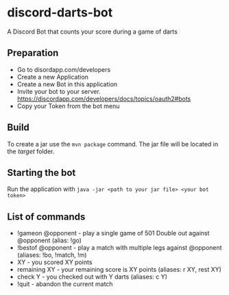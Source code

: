 # discord-darts-bot
A Discord Bot that counts your score during a game of darts

## Preparation
- Go to disordapp.com/developers
- Create a new Application
- Create a new Bot in this application
- Invite your bot to your server. https://discordapp.com/developers/docs/topics/oauth2#bots
- Copy your Token from the bot menu

## Build
To create a jar use the `mvn package` command.
The jar file will be located in the _target_ folder.

## Starting the bot
Run the application with `java -jar <path to your jar file> <your bot token>`

## List of commands
- !gameon @opponent - play a single game of 501 Double out against @opponent (alias: !go)
- !bestof <legs> @opponent - play a match with multiple legs against @opponent (aliases: !bo, !match, !m)
- XY - you scored XY points
- remaining XY - your remaining score is XY points (aliases: r XY, rest XY)
- check Y - you checked out with Y darts (aliases: c Y)
- !quit - abandon the current match
